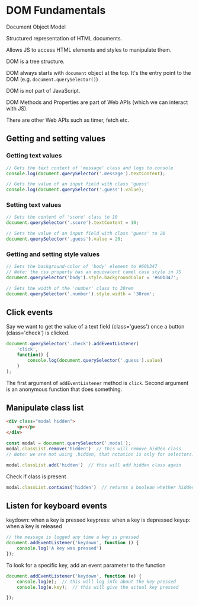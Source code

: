 # DOM Fundamentals

Document Object Model 

Structured representation of HTML documents. 

Allows JS to access HTML elements and styles to manipulate them.

DOM is a tree structure.

DOM always starts with `document` object at the top. It's the entry point to the DOM (e.g. `document.querySelector()`)

DOM is not part of JavaScript.

DOM Methods and Properties are part of Web APIs (which we can interact with JS).

There are other Web APIs such as timer, fetch etc. 

## Getting and setting values

### Getting text values

```js
// Gets the text context of 'message' class and logs to console
console.log(document.querySelector('.message').textContent);
```

```js
// Gets the value of an input field with class 'guess' 
console.log(document.querySelector('.guess').value);
```

### Setting text values

```js
// Sets the content of 'score' class to 10
document.querySelector('.score').textContent = 10;
```

```js
// Sets the value of an input field with class 'guess' to 20
document.querySelector('.guess').value = 20;
```

### Getting and setting style values

```js
// Sets the background-color of 'body' element to #60b347
// Note: the css property has an equivalent camel case style in JS
document.querySelector('body').style.backgroundColor = '#60b347';

// Sets the width of the 'number' class to 30rem
document.querySelector('.number').style.width = '30rem';
```

## Click events

Say we want to get the value of a text field (class='guess') once a button (class='check') is clicked. 

```js
document.querySelector('.check').addEventListener(
    'click', 
    function() {
        console.log(document.querySelector('.guess').value)
    }
);
```

The first argument of `addEventListener` method is `click`. Second argument is an anonymous function that does something.

## Manipulate class list

```html
<div class="modal hidden">
    <p></p>
</div>
```

```js
const modal = document.querySelector('.modal');
modal.classList.remove('hidden')  // this will remove hidden class
// Note: we are not using .hidden, that notation is only for selectors.

modal.classList.add('hidden')  // this will add hidden class again
```

Check if class is present

```js
modal.classList.contains('hidden')  // returns a boolean whether hidden is a class or not.
```

## Listen for keyboard events

keydown: when a key is pressed
keypress: when a key is depressed
keyup: when a key is released

```js
// the message is logged any time a key is pressed
document.addEventListener('keydown', function () {
    console.log('A key was pressed')
});
```

To look for a specific key, add an event parameter to the function

```js
document.addEventListener('keydown', function (e) {
    console.log(e);  // this will log info about the key pressed
    console.log(e.key);  // this will give the actual key pressed

});
```